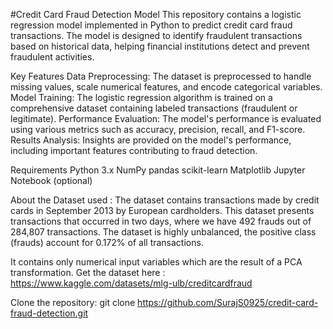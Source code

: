 #Credit Card Fraud Detection Model
This repository contains a logistic regression model implemented in Python to predict credit card fraud transactions. The model is designed to identify fraudulent transactions based on historical data, helping financial institutions detect and prevent fraudulent activities.

Key Features
Data Preprocessing: The dataset is preprocessed to handle missing values, scale numerical features, and encode categorical variables.
Model Training: The logistic regression algorithm is trained on a comprehensive dataset containing labeled transactions (fraudulent or legitimate).
Performance Evaluation: The model's performance is evaluated using various metrics such as accuracy, precision, recall, and F1-score.
Results Analysis: Insights are provided on the model's performance, including important features contributing to fraud detection.

Requirements
Python 3.x
NumPy
pandas
scikit-learn
Matplotlib
Jupyter Notebook (optional)

About the Dataset used : 
The dataset contains transactions made by credit cards in September 2013 by European cardholders.
This dataset presents transactions that occurred in two days, where we have 492 frauds out of 284,807 transactions. The dataset is highly unbalanced, the positive class (frauds) account for 0.172% of all transactions.

It contains only numerical input variables which are the result of a PCA transformation.
Get the dataset here : https://www.kaggle.com/datasets/mlg-ulb/creditcardfraud

Clone the repository:
git clone https://github.com/SurajS0925/credit-card-fraud-detection.git
